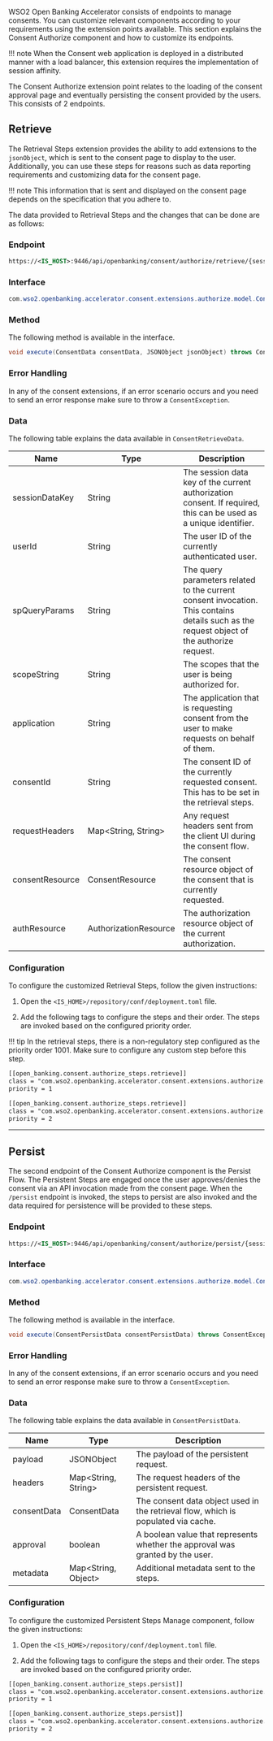 WSO2 Open Banking Accelerator consists of endpoints to manage consents. You can customize relevant components 
according to your requirements using the extension points available. This section explains the 
Consent Authorize component and how to customize its endpoints.

!!! note 
    When the Consent web application is deployed in a distributed manner with a load balancer, this extension requires 
    the implementation of session affinity.

The Consent Authorize extension point relates to the loading of the consent approval page and eventually persisting 
the consent provided by the users. This consists of 2 endpoints. 

## Retrieve

The Retrieval Steps extension provides the ability to add extensions to the `jsonObject`, which is sent to the consent 
page to display to the user. Additionally, you can use these steps for reasons such as data reporting requirements and 
customizing data for the consent page.

!!! note 
    This information that is sent and displayed on the consent page depends on the specification that you adhere to. 

The data provided to Retrieval Steps and the changes that can be done are as follows:

### Endpoint
``` xml
https://<IS_HOST>:9446/api/openbanking/consent/authorize/retrieve/{session-data-key}
```

### Interface
``` java
com.wso2.openbanking.accelerator.consent.extensions.authorize.model.ConsentRetrievalStep
```

### Method
The following method is available in the interface.
``` java
void execute(ConsentData consentData, JSONObject jsonObject) throws ConsentException;
```

### Error Handling
In any of the consent extensions, if an error scenario occurs and you need to send an error response make sure to throw 
a `ConsentException`.

### Data 
The following table explains the data available in `ConsentRetrieveData`.

| Name      | Type                  | Description  |
| ----------|-----------------------| -------------|
| sessionDataKey| String    | The session data key of the current authorization consent. If required, this can be used as a unique identifier. |
| userId        | String    | The user ID of the currently authenticated user. |
| spQueryParams | String    | The query parameters related to the current consent invocation. This contains details such as the request object of the authorize request. |
| scopeString   | String    | The scopes that the user is being authorized for. |
| application   | String    | The application that is requesting consent from the user to make requests on behalf of them. |
| consentId     | String    | The consent ID of the currently requested consent. This has to be set in the retrieval steps. |
| requestHeaders| Map<String, String>   | Any request headers sent from the client UI during the consent flow. |
| consentResource   | ConsentResource   | The consent resource object of the consent that is currently requested. |
| authResource  | AuthorizationResource | The authorization resource object of the current authorization. |

### Configuration 

To configure the customized Retrieval Steps, follow the given instructions:

1. Open the `<IS_HOME>/repository/conf/deployment.toml` file.

2. Add the following tags to configure the steps and their order. The steps are invoked based on the configured priority 
order. 

!!! tip 
    In the retrieval steps, there is a non-regulatory step configured as the priority order 1001. Make sure to configure 
    any custom step before this step.

``` xml
[[open_banking.consent.authorize_steps.retrieve]]
class = "com.wso2.openbanking.accelerator.consent.extensions.authorize.impl.ConsentRetrievalStep1"
priority = 1

[[open_banking.consent.authorize_steps.retrieve]]
class = "com.wso2.openbanking.accelerator.consent.extensions.authorize.impl.ConsentRetrievalStep2"
priority = 2
```

---

## Persist

The second endpoint of the Consent Authorize component is the Persist Flow. The Persistent Steps are engaged once the 
user approves/denies the consent via an API invocation made from the consent page. When the `/persist` endpoint is 
invoked, the steps to persist are also invoked and the data required for persistence will be provided to these steps. 

### Endpoint
``` xml
https://<IS_HOST>:9446/api/openbanking/consent/authorize/persist/{session-data-key}
```

### Interface
``` java
com.wso2.openbanking.accelerator.consent.extensions.authorize.model.ConsentPersistStep
```

### Method 
The following method is available in the interface.
``` java
void execute(ConsentPersistData consentPersistData) throws ConsentException;
```

### Error Handling
In any of the consent extensions, if an error scenario occurs and you need to send an error response make sure to throw 
a `ConsentException`.

### Data 
The following table explains the data available in `ConsentPersistData`.

| Name      | Type                  | Description  |
| ----------|-----------------------| -------------|
| payload   | JSONObject            | The payload of the persistent request. |
| headers   | Map<String, String>   | The request headers of the persistent request. |
| consentData | ConsentData | The consent data object used in the retrieval flow, which is populated via cache. |
| approval | boolean                | A boolean value that represents whether the approval was granted by the user.|
| metadata | Map<String, Object>    | Additional metadata sent to the steps. |

### Configuration 

To configure the customized Persistent Steps Manage component, follow the given instructions:

1. Open the `<IS_HOME>/repository/conf/deployment.toml` file.

2. Add the following tags to configure the steps and their order. The steps are invoked based on the configured priority 
order. 

``` xml
[[open_banking.consent.authorize_steps.persist]]
class = "com.wso2.openbanking.accelerator.consent.extensions.authorize.impl.ConsentPersistStep1"
priority = 1

[[open_banking.consent.authorize_steps.persist]]
class = "com.wso2.openbanking.accelerator.consent.extensions.authorize.impl.ConsentPersistStep2"
priority = 2
```

